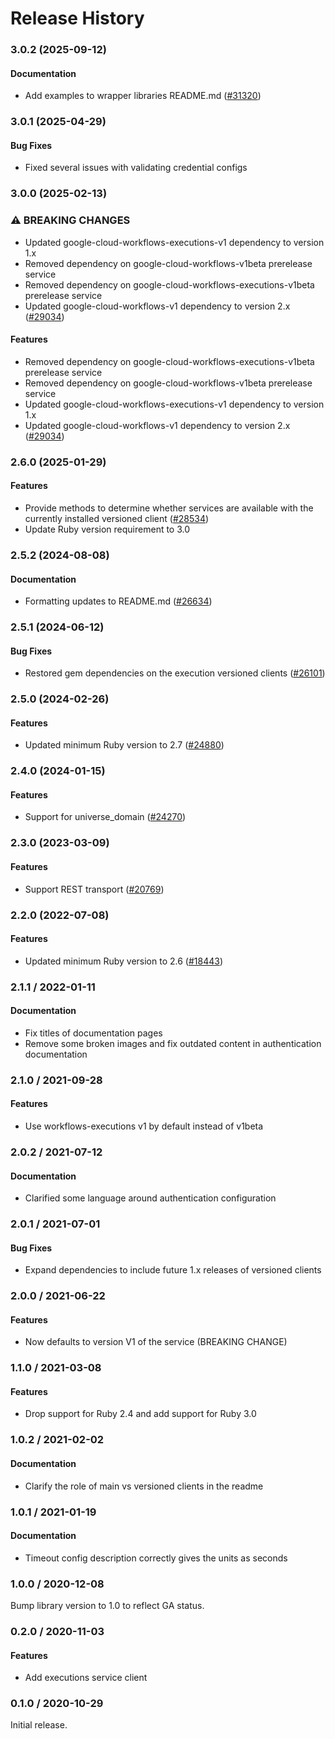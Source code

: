 # Release History

### 3.0.2 (2025-09-12)

#### Documentation

* Add examples to wrapper libraries README.md ([#31320](https://github.com/googleapis/google-cloud-ruby/issues/31320)) 

### 3.0.1 (2025-04-29)

#### Bug Fixes

* Fixed several issues with validating credential configs 

### 3.0.0 (2025-02-13)

### ⚠ BREAKING CHANGES

* Updated google-cloud-workflows-executions-v1 dependency to version 1.x
* Removed dependency on google-cloud-workflows-v1beta prerelease service
* Removed dependency on google-cloud-workflows-executions-v1beta prerelease service
* Updated google-cloud-workflows-v1 dependency to version 2.x ([#29034](https://github.com/googleapis/google-cloud-ruby/issues/29034))

#### Features

* Removed dependency on google-cloud-workflows-executions-v1beta prerelease service 
* Removed dependency on google-cloud-workflows-v1beta prerelease service 
* Updated google-cloud-workflows-executions-v1 dependency to version 1.x 
* Updated google-cloud-workflows-v1 dependency to version 2.x ([#29034](https://github.com/googleapis/google-cloud-ruby/issues/29034)) 

### 2.6.0 (2025-01-29)

#### Features

* Provide methods to determine whether services are available with the currently installed versioned client ([#28534](https://github.com/googleapis/google-cloud-ruby/issues/28534)) 
* Update Ruby version requirement to 3.0 

### 2.5.2 (2024-08-08)

#### Documentation

* Formatting updates to README.md ([#26634](https://github.com/googleapis/google-cloud-ruby/issues/26634)) 

### 2.5.1 (2024-06-12)

#### Bug Fixes

* Restored gem dependencies on the execution versioned clients ([#26101](https://github.com/googleapis/google-cloud-ruby/issues/26101)) 

### 2.5.0 (2024-02-26)

#### Features

* Updated minimum Ruby version to 2.7 ([#24880](https://github.com/googleapis/google-cloud-ruby/issues/24880)) 

### 2.4.0 (2024-01-15)

#### Features

* Support for universe_domain ([#24270](https://github.com/googleapis/google-cloud-ruby/issues/24270)) 

### 2.3.0 (2023-03-09)

#### Features

* Support REST transport ([#20769](https://github.com/googleapis/google-cloud-ruby/issues/20769)) 

### 2.2.0 (2022-07-08)

#### Features

* Updated minimum Ruby version to 2.6 ([#18443](https://github.com/googleapis/google-cloud-ruby/issues/18443)) 

### 2.1.1 / 2022-01-11

#### Documentation

* Fix titles of documentation pages
* Remove some broken images and fix outdated content in authentication documentation

### 2.1.0 / 2021-09-28

#### Features

* Use workflows-executions v1 by default instead of v1beta

### 2.0.2 / 2021-07-12

#### Documentation

* Clarified some language around authentication configuration

### 2.0.1 / 2021-07-01

#### Bug Fixes

* Expand dependencies to include future 1.x releases of versioned clients

### 2.0.0 / 2021-06-22

#### Features

* Now defaults to version V1 of the service (BREAKING CHANGE)

### 1.1.0 / 2021-03-08

#### Features

* Drop support for Ruby 2.4 and add support for Ruby 3.0

### 1.0.2 / 2021-02-02

#### Documentation

* Clarify the role of main vs versioned clients in the readme

### 1.0.1 / 2021-01-19

#### Documentation

* Timeout config description correctly gives the units as seconds

### 1.0.0 / 2020-12-08

Bump library version to 1.0 to reflect GA status.

### 0.2.0 / 2020-11-03

#### Features

* Add executions service client

### 0.1.0 / 2020-10-29

Initial release.

